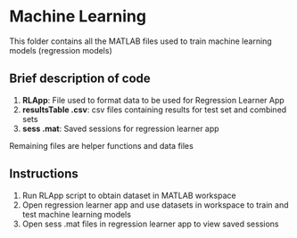 # Machine Learning
This folder contains all the MATLAB files used to train machine learning models (regression models)

## Brief description of code
1. **RLApp**: File used to format data to be used for Regression Learner App
2. **resultsTable .csv**: csv files containing results for test set and combined sets
3. **sess .mat**: Saved sessions for regression learner app

Remaining files are helper functions and data files

## Instructions
1. Run RLApp script to obtain dataset in MATLAB workspace
2. Open regression learner app and use datasets in workspace to train and test machine learning models
3. Open sess .mat files in regression learner app to view saved sessions
